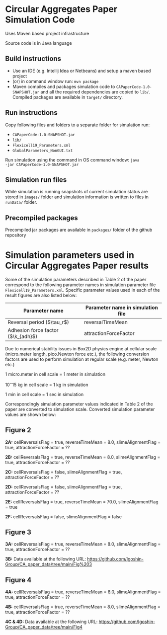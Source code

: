 # Circular Aggregates Paper Simulation Code
Uses Maven based project infrastructure

Source code is in Java language

## Build instructions

- Use an IDE (e.g. Intellij Idea or Netbeans) and setup a maven based project
- (or) in command window run: 
<code>mvn package</code>
- Maven compiles and packages simulation code to <code>CAPaperCode-1.0-SNAPSHOT.jar</code> and all the required dependencies are copied to <code>lib/</code>. Compiled packages are available in <code>target/</code> directory.

## Run instructions

 Copy following files and folders to a separate folder for simulation run:
  * <code>CAPaperCode-1.0-SNAPSHOT.jar</code>
  * <code>lib/</code>
  * <code>Flexicell19_Parameters.xml</code>
  * <code>GlobalParameters_NonGUI.txt</code>

Run simulation using the command in OS command window: <code>java -jar CAPaperCode-1.0-SNAPSHOT.jar</code>

## Simulation run files

 While simulation is running snapshots of current simulation status are stored in <code>images/</code> folder and simulation information is written to files in <code>runData/</code> folder. 

## Precompiled packages

 Precompiled jar packages are available in <code>packages/</code> folder of the github repository 
 
# Simulation parameters used in Circular Aggregates Paper results
Some of the simulation parameters described in Table 2 of the paper correspond to the following parameter names in simulation parameter file <code>Flexicell19_Parameters.xml</code>. Specific parameter values used in each of the result figures are also listed below:

<html>
 <table>
  <thead>
   <tr>
    <th>Parameter name</th>
    <th>Parameter name in simulation file</th>
   </tr>
  </thead>
  <tr>
   <td>Reversal period ($\tau_r$)</td>
   <td>reversalTimeMean</td>
  </tr>
  <tr>
   <td>Adhesion force factor ($\k_{adh}$)</td>
   <td>attractionForceFactor</td>
  </tr>
 </table>
</html>

Due to numerical stability issues in Box2D physics engine at cellular scale (micro.meter length, pico.Newton force etc.), the following conversion factors are used to perform simulation at regular scale (e.g. meter, Newton etc.)

1 micro.meter in cell scale = 1 meter in simulation

$10^-15$ kg in cell scale = 1 kg in simulation

1 min in cell scale = 1 sec in simulation

Correspondingly simulation parameter values indicated in Table 2 of the paper are converted to simulation scale. Converted simulation parameter values are shown below:

## Figure 2
**2A:** cellReversalsFlag = true, reverseTimeMean = 8.0, slimeAlignmentFlag = true, attractionForceFactor = ??

**2B:** cellReversalsFlag = true, reverseTimeMean = 8.0, slimeAlignmentFlag = true, attractionForceFactor = ??

**2C:** cellReversalsFlag = false, slimeAlignmentFlag = true, attractionForceFactor = ??

**2D:** cellReversalsFlag = false, slimeAlignmentFlag = true, attractionForceFactor = ??

**2E:** cellReversalsFlag = true, reverseTimeMean = 70.0, slimeAlignmentFlag = true

**2F:** cellReversalsFlag = false, slimeAlignmentFlag = false

## Figure 3
**3A:** cellReversalsFlag = true, reverseTimeMean = 8.0, slimeAlignmentFlag = true, attractionForceFactor = ??

**3B:** Data available at the following URL: https://github.com/Igoshin-Group/CA_paper_data/tree/main/Fig%203

## Figure 4
**4A:** cellReversalsFlag = true, reverseTimeMean = 8.0, slimeAlignmentFlag = true, attractionForceFactor = ??

**4B:** cellReversalsFlag = true, reverseTimeMean = 8.0, slimeAlignmentFlag = true, attractionForceFactor = ??

**4C & 4D:** Data available at the following URL: https://github.com/Igoshin-Group/CA_paper_data/tree/main/Fig4

